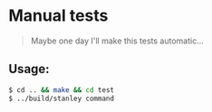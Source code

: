 # Manual tests
> Maybe one day I'll make this tests automatic...
## Usage:
```bash
$ cd .. && make && cd test
$ ../build/stanley command
```

